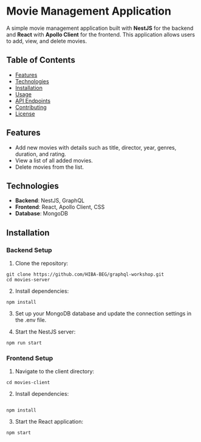 # Movie Management Application

A simple movie management application built with **NestJS** for the backend and **React** with **Apollo Client** for the frontend. This application allows users to add, view, and delete movies.

## Table of Contents

- [Features](#features)
- [Technologies](#technologies)
- [Installation](#installation)
- [Usage](#usage)
- [API Endpoints](#api-endpoints)
- [Contributing](#contributing)
- [License](#license)

## Features

- Add new movies with details such as title, director, year, genres, duration, and rating.
- View a list of all added movies.
- Delete movies from the list.

## Technologies

- **Backend**: NestJS, GraphQL
- **Frontend**: React, Apollo Client, CSS
- **Database**: MongoDB

## Installation

### Backend Setup

1. Clone the repository:

````
git clone https://github.com/HIBA-BEG/graphql-workshop.git
cd movies-server
````

2. Install dependencies:

````
npm install
````

3. Set up your MongoDB database and update the connection settings in the .env file.

4. Start the NestJS server:

````
npm run start
````

### Frontend Setup

1. Navigate to the client directory:
   
````
cd movies-client
````

2. Install dependencies:

````

npm install
````

3. Start the React application:

````
npm start
````
